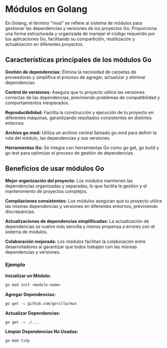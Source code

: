 # Módulos en Golang

En Golang, el término "mod" se refiere al sistema de módulos para gestionar las dependencias y versiones de los proyectos Go. Proporciona una forma estructurada y organizada de manejar el código requerido por tus aplicaciones Go, facilitando su compartición, reutilización y actualización en diferentes proyectos.

## Características principales de los módulos Go

**Gestión de dependencias:** Elimina la necesidad de carpetas de proveedores y simplifica el proceso de agregar, actualizar y eliminar dependencias.

**Control de versiones:** Asegura que tu proyecto utilice las versiones correctas de las dependencias, previniendo problemas de compatibilidad y comportamientos inesperados.

**Reproducibilidad:** Facilita la construcción y ejecución de tu proyecto en diferentes máquinas, garantizando resultados consistentes en distintos entornos.

**Archivo go.mod:** Utiliza un archivo central llamado go.mod para definir la ruta del módulo, las dependencias y sus versiones.

**Herramientas Go:** Se integra con herramientas Go como go get, go build y go test para optimizar el proceso de gestión de dependencias.

## Beneficios de usar módulos Go

**Mejor organización del proyecto:** Los módulos mantienen las dependencias organizadas y separadas, lo que facilita la gestión y el mantenimiento de proyectos complejos.

**Compilaciones consistentes:** Los módulos aseguran que tu proyecto utilice las mismas dependencias y versiones en diferentes entornos, previniendo discrepancias.

**Actualizaciones de dependencias simplificadas:** La actualización de dependencias se vuelve más sencilla y menos propensa a errores con el sistema de módulos.

**Colaboración mejorada:** Los módulos facilitan la colaboración entre desarrolladores al garantizar que todos trabajen con las mismas dependencias y versiones.

### Ejemplo

**Inicializar un Módulo:**

```bash
go mod init <module-name>
```

**Agregar Dependencias:**

```bash
go get -u github.com/gorilla/mux
```

**Actualizar Dependencias:**

```bash
go get -u ./...
```

**Limpiar Dependencias No Usadas:**

```bash
go mod tidy
```
